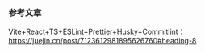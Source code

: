 ### 参考文章
Vite+React+TS+ESLint+Prettier+Husky+Commitlint：
https://juejin.cn/post/7123612981895626760#heading-8
